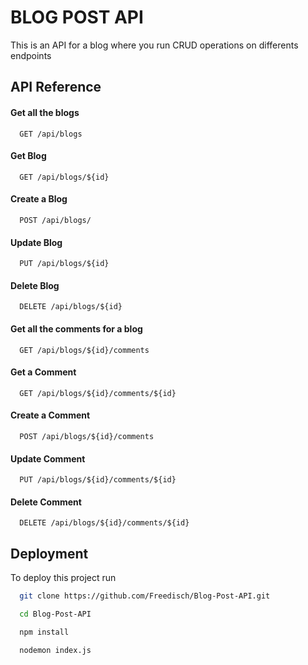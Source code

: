 # BLOG POST API

This is an API for a blog where you run CRUD operations on differents endpoints

## API Reference

#### Get all the blogs

```http
  GET /api/blogs
```

#### Get Blog

```http
  GET /api/blogs/${id}
```

#### Create a Blog

```http
  POST /api/blogs/
```

#### Update Blog

```http
  PUT /api/blogs/${id}
```

#### Delete Blog

```http
  DELETE /api/blogs/${id}
```

#### Get all the comments for a blog

```http
  GET /api/blogs/${id}/comments
```

#### Get a Comment

```http
  GET /api/blogs/${id}/comments/${id}
```

#### Create a Comment

```http
  POST /api/blogs/${id}/comments
```

#### Update Comment

```http
  PUT /api/blogs/${id}/comments/${id}
```

#### Delete Comment

```http
  DELETE /api/blogs/${id}/comments/${id}
```

## Deployment

To deploy this project run

```bash
  git clone https://github.com/Freedisch/Blog-Post-API.git
```

```bash
  cd Blog-Post-API
```

```bash
  npm install
```

```bash
  nodemon index.js
```

